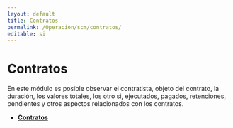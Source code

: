 ```yaml
---
layout: default
title: Contratos
permalink: /Operacion/scm/contratos/
editable: si
---
```


# Contratos  

En este módulo es posible observar el contratista, objeto del contrato, la duración, los valores totales, los otro si, ejecutados, pagados, retenciones, pendientes y otros aspectos relacionados con los contratos.  

* [**Contratos**](http://docs.oasiscom.com/Operacion/scm/contratos/ocontrato/)



